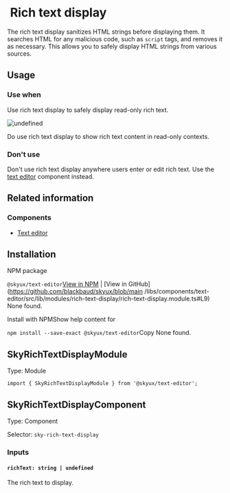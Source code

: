                 

 Rich text display
=================

The rich text display sanitizes HTML strings before displaying them. It searches HTML for any malicious code, such as `script` tags, and removes it as necessary. This allows you to safely display HTML strings from various sources.

 Usage
------

### Use when

Use rich text display to safely display read-only rich text.

![undefined](https://sky.blackbaudcdn.net/skyuxapps/skyux/assets/img/guidelines/rich-text-display/rich-text-display-usage-1.e371e7c2e6d397d99593e3d51c1a7cb0.png)

Do use rich text display to show rich text content in read-only contexts.

### Don't use

Don't use rich text display anywhere users enter or edit rich text. Use the [text editor](/skyux/components/text-editor.md) component instead.

 Related information
--------------------

### Components

*   [Text editor](/skyux/components/text-editor.md)

 Installation
-------------

NPM package

`@skyux/text-editor`[View in NPM](https://www.npmjs.com/package/@skyux/text-editor) | [View in GitHub](https://github.com/blackbaud/skyux/blob/main
/libs/components/text-editor/src/lib/modules/rich-text-display/rich-text-display.module.ts#L9) None found.

Install with NPMShow help content for

`npm install --save-exact @skyux/text-editor`Copy None found.

 SkyRichTextDisplayModule
-------------------------

Type: Module

`import { SkyRichTextDisplayModule } from '@skyux/text-editor';`

 SkyRichTextDisplayComponent
----------------------------

Type: Component

Selector: `sky-rich-text-display`

### Inputs

#### `richText: string | undefined`

The rich text to display.